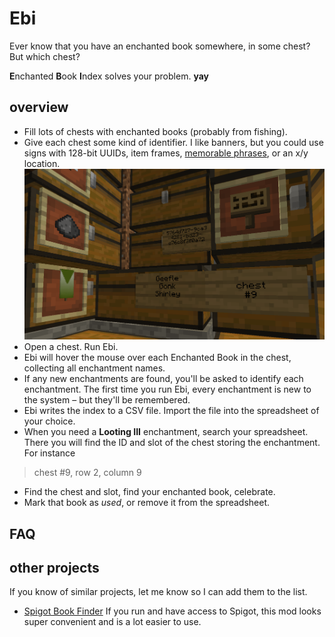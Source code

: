 # Ebi

Ever know that you have an enchanted book somewhere,
in some chest? But which chest?

**E**nchanted **B**ook **I**ndex solves your problem.
**yay**

## overview

* Fill lots of chests with enchanted books (probably from fishing).
* Give each chest some kind of identifier. I like banners,
but you could use signs with 128-bit UUIDs, item frames,
[memorable phrases](https://www.youtube.com/watch?v=NFIGX6EfSSc),
or
an x/y location. ![image of chests with banners](images/chest_ids.png)
* Open a chest. Run Ebi.
* Ebi will hover the mouse over each Enchanted Book in the chest,
collecting all enchantment names.
* If any new enchantments are found, you'll be asked to identify
each enchantment. The first time you run Ebi, every enchantment
is new to the system – but they'll be remembered.
* Ebi writes the index to a CSV file. Import the file
into the spreadsheet of your choice.
* When you need a **Looting III** enchantment, search your spreadsheet.
There you will find the ID and slot of the chest storing the
enchantment. For instance
> chest #9, row 2, column 9
* Find the chest and slot, find your enchanted book, celebrate.
* Mark that book as *used*, or remove it from the spreadsheet.

## FAQ

## other projects
If you know of similar projects, let me know so I can add them to the list.

* [Spigot Book Finder](https://github.com/coreequip/spigot-bookfinder)
If you run and have access to Spigot, this mod looks super convenient
and is a lot easier to use.
